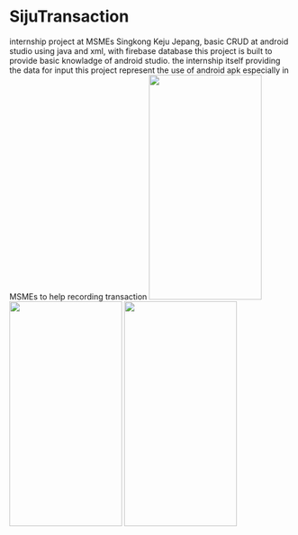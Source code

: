 # SijuTransaction
internship project at MSMEs Singkong Keju Jepang, basic CRUD at android studio using java and xml, with firebase database
this project is built to provide basic knowladge of android studio.
the internship itself providing the data for input
this project represent the use of android apk 
especially in MSMEs to help recording transaction
<img src="https://github.com/Krylliac/SijuTransaction/assets/117600120/222dd8f9-fc04-4b12-9ab0-31f856115de9" width="200" height="400">
<img src="https://github.com/Krylliac/SijuTransaction/assets/117600120/808793e5-2196-47e2-91d8-d297670a4e3a" width="200" height="400">
<img src="https://github.com/Krylliac/SijuTransaction/assets/117600120/8b34a6dd-2ce8-4f7d-8022-619e6ab94cac" width="200" height="400">
